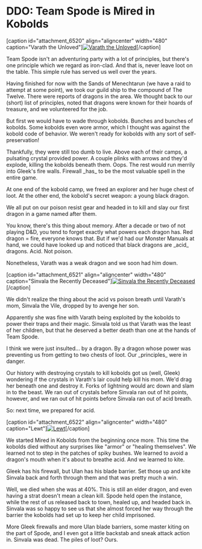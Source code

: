 # DDO: Team Spode is Mired in Kobolds

[caption id="attachment\_6520" align="aligncenter" width="480" caption="Varath the Unloved"][![](http://westkarana.com/wp-content/uploads/2011/08/dndclient-2011-08-28-22-51-21-03-480x383.jpg "Varath the Unloved")](http://westkarana.com/wp-content/uploads/2011/08/dndclient-2011-08-28-22-51-21-03.jpg)[/caption]

Team Spode isn't an adventuring party with a lot of principles, but there's one principle which we regard as iron-clad. And that is, never leave loot on the table. This simple rule has served us well over the years.

Having finished for now with the Sands of Menechtarun (we have a raid to attempt at some point), we took our guild ship to the compound of The Twelve. There were reports of dragons in the area. We thought back to our (short) list of principles, noted that dragons were known for their hoards of treasure, and we volunteered for the job.

But first we would have to wade through kobolds. Bunches and bunches of kobolds. Some kobolds even wore armor, which I thought was against the kobold code of behavior. We weren't ready for kobolds with any sort of self-preservation!

Thankfully, they were still too dumb to live. Above each of their camps, a pulsating crystal provided power. A couple plinks with arrows and they'd explode, killing the kobolds beneath them. Oops. The rest would run merrily into Gleek's fire walls. Firewall \_has\_ to be the most valuable spell in the entire game.

At one end of the kobold camp, we freed an explorer and her huge chest of loot. At the other end, the kobold's secret weapon: a young black dragon.

We all put on our poison resist gear and headed in to kill and slay our first dragon in a game named after them.

You know, there's this thing about memory. After a decade or two of not playing D&D, you tend to forget exactly what powers each dragon has. Red dragon = fire, everyone knows that. But if we'd had our Monster Manuals at hand, we could have looked up and noticed that black dragons are \_acid\_ dragons. Acid. Not poison.

Nonetheless, Varath was a weak dragon and we soon had him down.

[caption id="attachment\_6521" align="aligncenter" width="480" caption="Sinvala the Recently Deceased"][![](http://westkarana.com/wp-content/uploads/2011/08/dndclient-2011-08-28-22-53-51-17-480x384.jpg "Sinvala the Recently Deceased")](http://westkarana.com/wp-content/uploads/2011/08/dndclient-2011-08-28-22-53-51-17.jpg)[/caption]

We didn't realize the thing about the acid vs poison breath until Varath's mom, Sinvala the Vile, dropped by to avenge her son.

Apparently she was fine with Varath being exploited by the kobolds to power their traps and their magic. Sinvala told us that Varath was the least of her children, but that he deserved a better death than one at the hands of Team Spode.

I think we were just insulted... by a dragon. By a dragon whose power was preventing us from getting to two chests of loot. Our \_principles\_ were in danger.

Our history with destroying crystals to kill kobolds got us (well, Gleek) wondering if the crystals in Varath's lair could help kill his mom. We'd drag her beneath one and destroy it. Forks of lightning would arc down and slam in to the beast. We ran out of crystals before Sinvala ran out of hit points, however, and we ran out of hit points before Sinvala ran out of acid breath.

So: next time, we prepared for acid.

[caption id="attachment\_6522" align="aligncenter" width="480" caption="Lewt"][![](http://westkarana.com/wp-content/uploads/2011/08/dndclient-2011-08-29-00-07-10-82-480x384.jpg "Lewt")](http://westkarana.com/wp-content/uploads/2011/08/dndclient-2011-08-29-00-07-10-82.jpg)[/caption]

We started Mired in Kobolds from the beginning once more. This time the kobolds died without any surprises like "armor" or "healing themselves". We learned not to step in the patches of spiky bushes. We learned to avoid a dragon's mouth when it's about to breathe acid. And we learned to kite.

Gleek has his firewall, but Ulan has his blade barrier. Set those up and kite Sinvala back and forth through them and that was pretty much a win.

Well, we died when she was at 40%. This is still an elder dragon, and even having a strat doesn't mean a clean kill. Spode held open the instance, while the rest of us released back to town, healed up, and headed back in. Sinvala was so happy to see us that she almost forced her way through the barrier the kobolds had set up to keep her child imprisoned.

More Gleek firewalls and more Ulan blade barriers, some master kiting on the part of Spode, and I even got a little backstab and sneak attack action in. Sinvala was dead. The piles of loot? Ours.

